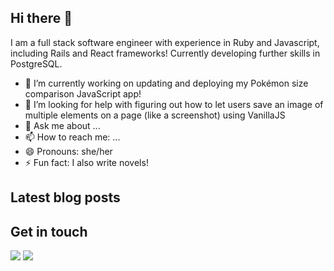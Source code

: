 ## Hi there 👋
I am a full stack software engineer with experience in Ruby and Javascript, including Rails and React frameworks! Currently developing further skills in PostgreSQL.

- 🔭 I’m currently working on updating and deploying my Pokémon size comparison JavaScript app!
- 🤔 I’m looking for help with figuring out how to let users save an image of multiple elements on a page (like a screenshot) using VanillaJS
- 💬 Ask me about ...
- 📫 How to reach me: ...
- 😄 Pronouns: she/her
- ⚡ Fun fact: I also write novels!

## Latest blog posts
<!-- BLOG-POST-LIST:START -->
<!-- BLOG-POST-LIST:END -->

## Get in touch
<a href="https://twitter.com/sharkhamcodes"><img src="https://img.shields.io/badge/twitter-%231DA1F2.svg?&style=for-the-badge&logo=twitter&logoColor=white" /></a>
<a href=""><img src="https://img.shields.io/badge/linkedin-%230077B5.svg?&style=for-the-badge&logo=linkedin&logoColor=white" /></a>

<!--
**sharkham/sharkham** is a ✨ _special_ ✨ repository because its `README.md` (this file) appears on your GitHub profile.

Here are some ideas to get you started:

- 🔭 I’m currently working on ...
- 🌱 I’m currently learning ...
- 👯 I’m looking to collaborate on ...
- 🤔 I’m looking for help with ...
- 💬 Ask me about ...
- 📫 How to reach me: ...
- 😄 Pronouns: ...
- ⚡ Fun fact: ...
-->
